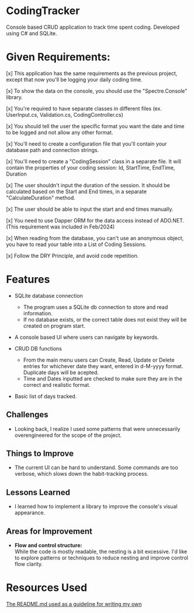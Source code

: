 # CodingTracker

Console based CRUD application to track time spent coding.
Developed using C# and SQLite.


# Given Requirements:

[x] This application has the same requirements as the previous project, except that now you'll be logging your daily coding time.


[x] To show the data on the console, you should use the "Spectre.Console" library.


[x] You're required to have separate classes in different files (ex. UserInput.cs, Validation.cs, CodingController.cs)


[x] You should tell the user the specific format you want the date and time to be logged and not allow any other format.


[x] You'll need to create a configuration file that you'll contain your database path and connection strings.


[x] You'll need to create a "CodingSession" class in a separate file. It will contain the properties of your coding session: Id, StartTime, EndTime, Duration


[x] The user shouldn't input the duration of the session. It should be calculated based on the Start and End times, in a separate "CalculateDuration" method.


[x] The user should be able to input the start and end times manually.


[x] You need to use Dapper ORM for the data access instead of ADO.NET. (This requirement was included in Feb/2024)


[x] When reading from the database, you can't use an anonymous object, you have to read your table into a List of Coding Sessions.


[x] Follow the DRY Principle, and avoid code repetition.

# Features

* SQLite database connection

	- The program uses a SQLite db connection to store and read information. 
	- If no database exists, or the correct table does not exist they will be created on program start.

* A console based UI where users can navigate by keywords.


* CRUD DB functions

	- From the main menu users can Create, Read, Update or Delete entries for whichever date they want, entered in d-M-yyyy format. Duplicate days will be acepted. 
	- Time and Dates inputted are checked to make sure they are in the correct and realistic format. 

* Basic list of days tracked.

	

## Challenges

- Looking back, I realize I used some patterns that were unnecessarily overengineered for the scope of the project.

## Things to Improve

- The current UI can be hard to understand. Some commands are too verbose, which slows down the habit-tracking process.

## Lessons Learned

- I learned how to implement a library to improve the console's visual appearance.

## Areas for Improvement

- **Flow and control structure:**  
  While the code is mostly readable, the nesting is a bit excessive. I'd like to explore patterns or techniques to reduce nesting and improve control flow clarity.

# Resources Used
[The README.md used as a guideline for writing my own](https://github.com/thags/ConsoleTimeLogger)